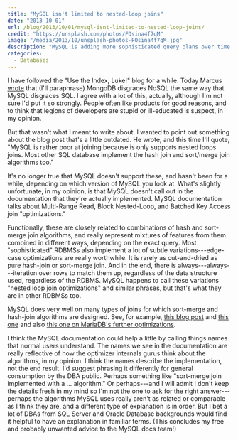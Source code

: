 ```yaml
---
title: "MySQL isn't limited to nested-loop joins"
date: "2013-10-01"
url: /blog/2013/10/01/mysql-isnt-limited-to-nested-loop-joins/
credit: "https://unsplash.com/photos/FOsina4f7qM"
image: "/media/2013/10/unsplash-photos-FOsina4f7qM.jpg"
description: "MySQL is adding more sophisticated query plans over time."
categories:
  - Databases
---
```


I have followed the "Use the Index, Luke!" blog for a while. Today Marcus [wrote](http://use-the-index-luke.com/blog/2013-10-01/mysql-is-to-sql-like-mongodb-to-nosql) that (I'll paraphrase) MongoDB disgraces NoSQL the same way that MySQL disgraces SQL. I agree with a lot of this, actually, although I'm not sure I'd put it so strongly. People often like products for good reasons, and to think that legions of developers are stupid or ill-educated is suspect, in my opinion. 

But that wasn't what I meant to write about. I wanted to point out something about the blog post that's a little outdated. He wrote, and this time I'll quote, "MySQL is rather poor at joining because is only supports nested loops joins. Most other SQL database implement the hash join and sort/merge join algorithms too." 

It's no longer true that MySQL doesn't support these, and hasn't been for a while, depending on which version of MySQL you look at. What's slightly unfortunate, in my opinion, is that MySQL doesn't call out in the documentation that they're actually implemented. MySQL documentation talks about Multi-Range Read, Block Nested-Loop, and Batched Key Access join "optimizations." 

Functionally, these are closely related to combinations of hash and sort-merge join algorithms, and really represent mixtures of features from them combined in different ways, depending on the exact query. Most "sophisticated" RDBMSs also implement a lot of subtle variations---edge-case optimizations are really worthwhile. It is rarely as cut-and-dried as pure hash-join or sort-merge join. And in the end, there is always---always---iteration over rows to match them up, regardless of the data structure used, regardless of the RDBMS. MySQL happens to call these variations "nested loop join optimizations" and similar phrases, but that's what they are in other RDBMSs too. 

MySQL does very well on many types of joins for which sort-merge and hash-join algorithms are designed. See, for example, [this blog post](http://www.mysqlperformanceblog.com/2012/03/21/multi-range-read-mrr-in-mysql-5-6-and-mariadb-5-5/) and [this one](http://www.mysqlperformanceblog.com/2012/03/12/index-condition-pushdown-in-mysql-5-6-and-mariadb-5-5-and-its-performance-impact/) and also [this one on MariaDB's further optimizations](http://www.mysqlperformanceblog.com/2012/05/31/a-case-for-mariadbs-hash-joins/). 

I think the MySQL documentation could help a little by calling things names that normal users understand. The names we see in the documentation are really reflective of how the optimizer internals gurus think about the algorithms, in my opinion. I think the names describe the implementation, not the end result. I'd suggest phrasing it differently for general consumption by the DBA public. Perhaps something like "sort-merge join implemented with a ... algorithm." Or perhaps---and I will admit I don't keep the details fresh in my mind so I'm not the one to ask for the right answer---perhaps the algorithms MySQL uses really aren't as related or comparable as I think they are, and a different type of explanation is in order. But I bet a lot of DBAs from SQL Server and Oracle Database backgrounds would find it helpful to have an explanation in familiar terms. (This concludes my free and probably unwanted advice to the MySQL docs team!)



